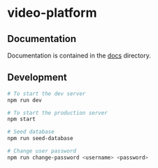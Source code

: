 # video-platform

## Documentation
Documentation is contained in the [docs](./docs) directory.

## Development
```bash
# To start the dev server
npm run dev

# To start the production server
npm start

# Seed database
npm run seed-database

# Change user password
npm run change-password <username> <password>

```
